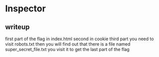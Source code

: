 # Inspector
## writeup

first part of the flag in index.html
second in cookie
third part you need to visit robots.txt then you will find out that there is a file named super_secret_file.txt
you visit it to get the last part of the flag